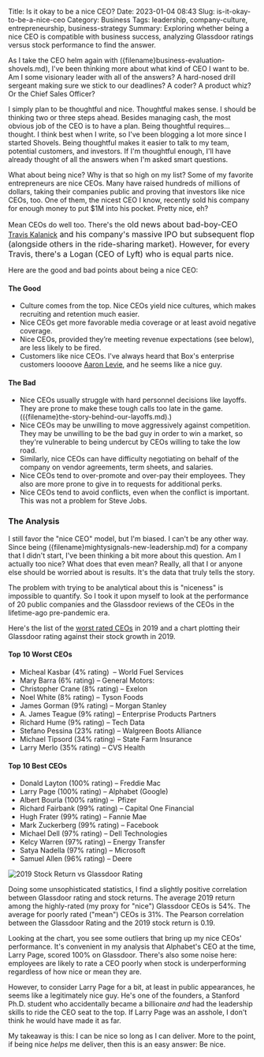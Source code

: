 Title: Is it okay to be a nice CEO?
Date: 2023-01-04 08:43
Slug: is-it-okay-to-be-a-nice-ceo
Category: Business
Tags: leadership, company-culture, entrepreneurship, business-strategy
Summary: Exploring whether being a nice CEO is compatible with business success, analyzing Glassdoor ratings versus stock performance to find the answer.

As I take the CEO helm again with ({filename}business-evaluation-shovels.md), I've been thinking more about what kind of CEO I want to be. Am I some visionary leader with all of the answers? A hard-nosed drill sergeant making sure we stick to our deadlines? A coder? A product whiz? Or the Chief Sales Officer?

I simply plan to be thoughtful and nice. Thoughtful makes sense. I should be thinking two or three steps ahead. Besides managing cash, the most obvious job of the CEO is to have a plan. Being thoughtful requires... thought. I think best when I write, so I've been blogging a lot more since I started Shovels. Being thoughtful makes it easier to talk to my team, potential customers, and investors. If I'm thoughtful enough, I'll have already thought of all the answers when I'm asked smart questions. 

What about being nice? Why is that so high on my list? Some of my favorite entrepreneurs are nice CEOs. Many have raised hundreds of millions of dollars, taking their companies public and proving that investors like nice CEOs, too. One of them, the nicest CEO I know, recently sold his company for enough money to put $1M into his pocket. Pretty nice, eh?

Mean CEOs do well too. There's the<span style="font-size: 1rem;"> old news about bad-boy-CEO </span>[Travis Kalanick](https://www.nytimes.com/2017/06/21/technology/uber-travis-kalanick-final-hours.html?_r=0)<span style="font-size: 1rem;"> and his company's massive IPO but subsequent flop (alongside others in the ride-sharing market). However, for every Travis, there's a Logan (CEO of Lyft) who is equal parts nice. </span>

Here are the good and bad points about being a nice CEO:

#### The Good 

- Culture comes from the top. Nice CEOs yield nice cultures, which makes recruiting and retention much easier.
- Nice CEOs get more favorable media coverage or at least avoid negative coverage. 
- Nice CEOs, provided they’re meeting revenue expectations (see below), are less likely to be fired.
- Customers like nice CEOs. I've always heard that Box's enterprise customers loooove [Aaron Levie](https://twitter.com/levie), and he seems like a nice guy.

#### The Bad

- Nice CEOs usually struggle with hard personnel decisions like layoffs. They are prone to make these tough calls too late in the game. (({filename}the-story-behind-our-layoffs.md).)
- Nice CEOs may be unwilling to move aggressively against competition. They may be unwilling to be the bad guy in order to win a market, so they're vulnerable to being undercut by CEOs willing to take the low road.
- Similarly, nice CEOs can have difficulty negotiating on behalf of the company on vendor agreements, term sheets, and salaries. 
- Nice CEOs tend to over-promote and over-pay their employees. They also are more prone to give in to requests for additional perks.
- Nice CEOs tend to avoid conflicts, even when the conflict is important. This was not a problem for Steve Jobs.

### The Analysis

I still favor the "nice CEO" model, but I'm biased. I can't be any other way. Since being ({filename}mightysignals-new-leadership.md) for a company that I didn't start, I've been thinking a bit more about this question. Am I actually too nice? What does that even mean? Really, all that I or anyone else should be worried about is results. It's the data that truly tells the story.

The problem with trying to be analytical about this is "niceness" is impossible to quantify. So I took it upon myself to look at the performance of 20 public companies and the Glassdoor reviews of the CEOs in the lifetime-ago pre-pandemic era.

Here's the list of the [worst rated CEOs](https://www.ceotodaymagazine.com/2019/12/the-fortune-100-companies-with-the-worst-rated-ceos/) in 2019 and a chart plotting their Glassdoor rating against their stock growth in 2019.

#### Top 10 Worst CEOs

- Micheal Kasbar (4% rating)  – World Fuel Services
- Mary Barra (6% rating) – General Motors: 
- Christopher Crane (8% rating) – Exelon
- Noel White (8% rating) – Tyson Foods
- James Gorman (9% rating) – Morgan Stanley
- A. James Teague (9% rating) – Enterprise Products Partners
- Richard Hume (9% rating) – Tech Data
- Stefano Pessina (23% rating) – Walgreen Boots Alliance
- Michael Tipsord (34% rating) – State Farm Insurance
- Larry Merlo (35% rating) – CVS Health

#### Top 10 Best CEOs

- Donald Layton (100% rating) – Freddie Mac
- Larry Page (100% rating) – Alphabet (Google)
- Albert Bourla (100% rating) –  Pfizer
- Richard Fairbank (99% rating) – Capital One Financial
- Hugh Frater (99% rating) – Fannie Mae
- Mark Zuckerberg (99% rating) – Facebook
- Michael Dell (97% rating) – Dell Technologies
- Kelcy Warren (97% rating) – Energy Transfer
- Satya Nadella (97% rating) – Microsoft
- Samuel Allen (96% rating) – Deere

![2019 Stock Return vs Glassdoor Rating]({static}/images/2023/01/2019-Stock-Return-vs.-2019-Glassdoor-Rating-1-1.png)

Doing some unsophisticated statistics, I find a slightly positive correlation between Glassdoor rating and stock returns. The average 2019 return among the highly-rated (my proxy for "nice") Glassdoor CEOs is 54%. The average for poorly rated ("mean") CEOs is 31%. The Pearson correlation between the Glassdoor Rating and the 2019 stock return is 0.19.

Looking at the chart, you see some outliers that bring up my nice CEOs' performance. It's convenient in my analysis that Alphabet's CEO at the time, Larry Page, scored 100% on Glassdoor. There's also some noise here: employees are likely to rate a CEO poorly when stock is underperforming regardless of how nice or mean they are. 

However, to consider Larry Page for a bit, at least in public appearances, he seems like a legitimately nice guy. He's one of the founders, a Stanford Ph.D. student who accidentally became a billionaire *and* had the leadership skills to ride the CEO seat to the top. If Larry Page was an asshole, I don't think he would have made it as far.

My takeaway is this: I can be nice so long as I can deliver. More to the point, if being nice *helps* me deliver, then this is an easy answer: Be nice.